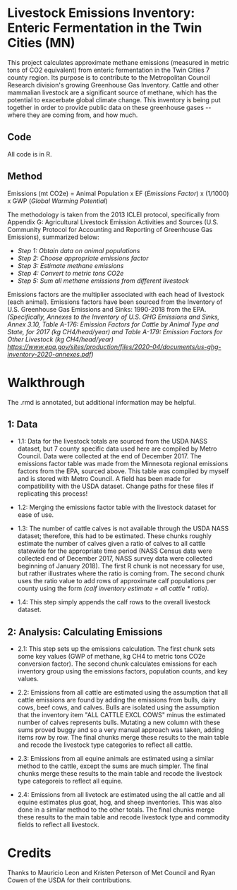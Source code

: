 # Livestock Emissions Inventory: Enteric Fermentation in the Twin Cities (MN) 

This project calculates approximate methane emissions (measured in metric tons of CO2 equivalent) from enteric fermentation in the Twin Cities 7 county region. Its purpose is to contribute to the Metropolitan Council Research division's growing Greenhouse Gas Inventory. Cattle and other mammalian livestock are a significant source of methane, which has the potential to exacerbate global climate change. This inventory is being put together in order to provide public data on these greenhouse gases -- where they are coming from, and how much. 

## Code
All code is in R.

## Method

Emissions (mt CO2e) = Animal Population x EF (*Emissions Factor*) x (1/1000) x GWP (*Global Warming Potential*)

The methodology is taken from the 2013 ICLEI protocol, specifically from Appendix G: Agricultural Livestock  Emission Activities and Sources (U.S. Community Protocol for Accounting and Reporting of Greenhouse Gas Emissions), summarized below: 

- *Step 1: Obtain data on animal populations*
- *Step 2: Choose appropriate emissions factor*
- *Step 3: Estimate methane emissions*
- *Step 4: Convert to metric tons CO2e*
- *Step 5: Sum all methane emissions from different livestock*

Emissions factors are the multiplier associated with each head of livestock (each animal). Emissions factors have been sourced from the Inventory of U.S. Greenhouse Gas Emissions and Sinks: 1990-2018 from the EPA.
*(Specifically, Annexes to the Inventory of U.S. GHG Emissions and Sinks, Annex 3.10,  Table A-176: Emission Factors for Cattle by Animal Type and State, for 2017 (kg CH4/head/year) and Table A-179: Emission Factors for Other Livestock (kg CH4/head/year) https://www.epa.gov/sites/production/files/2020-04/documents/us-ghg-inventory-2020-annexes.pdf)*

# Walkthrough 
The .rmd is annotated, but additional information may be helpful. 

## 1: Data
- 1.1: Data for the livestock totals are sourced from the USDA NASS dataset, but 7 county specific data used here are compiled by Metro Council. Data were collected at the end of December 2017. The emissions factor table was made from the Minnesota regional emissions factors from the EPA, sourced above. This table was compiled by myself and is stored with Metro Council. A field has been made for compatibility with the USDA dataset. Change paths for these files if replicating this process! 

- 1.2: Merging the emissions factor table with the livestock dataset for ease of use. 

- 1.3: The number of cattle calves is not available through the USDA NASS dataset;  therefore, this had to be estimated. 
These chunks roughly estimate the number of calves given a ratio of calves to all cattle statewide for the appropriate time period (NASS Census data were collected end of December 2017, NASS survey data were collected beginning of January 2018). The first R chunk is not necessary for use, but rather illustrates where the ratio is coming from. 
The second chunk uses the ratio value to add rows of approximate calf populations per county using the form *(calf inventory estimate = all cattle * ratio)*. 

- 1.4: This step simply appends the calf rows to the overall livestock dataset. 

## 2: Analysis: Calculating Emissions
- 2.1: This step sets up the emissions calculation. The first chunk sets some key values (GWP of methane, kg CH4 to metric tons CO2e conversion factor). The second chunk calculates emissions for each inventory group using the emissions factors, population counts, and key values. 

- 2.2: Emissions from all cattle are estimated using the assumption that all cattle emissions are found by adding the emissions from bulls, dairy cows, beef cows, and calves. Bulls are isolated using the assumption that the inventory item "ALL CATTLE EXCL COWS" minus the estimated number of calves represents bulls. Mutating a new column with these sums proved buggy and so a very manual approach was taken, adding items row by row. The final chunks merge these results to the main table and recode the livestock type categories to reflect all cattle. 
- 2.3: Emissions from all equine animals are estimated using a similar method to the cattle, except the sums are much simpler. The final chunks merge these results to the main table and recode the livestock type categoreis to reflect all equine.
- 2.4: Emissions from all livetock are estimated using the all cattle and all equine estimates plus goat, hog, and sheep inventories. This was also done in a similar method to the other totals. The final chunks merge these results to the main table and recode livestock type and commodity fields to reflect all livestock. 

# Credits
Thanks to Mauricio Leon and Kristen Peterson of Met Council and Ryan Cowen of the USDA for their contributions. 
